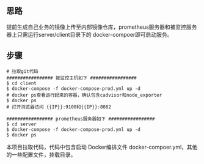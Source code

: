## 思路

提前生成自己业务的镜像上传至内部镜像仓库，prometheus服务器和被监控服务器上只需运行server/client目录下的 docker-compoer即可启动服务。

## 步骤

```
# 拉取git代码
################# 被监控主机如下 #################
$ cd client
$ docker-compose -f docker-compose-prod.yml up -d
# docker ps查看运行起来的容器，确认包含cadvisor和node_exporter
$ docker ps
# 打开浏览器访问 {{IP}}:9100和{{IP}}:8082

################# prometheus服务器如下 #################
$ cd server
$ docker-compose -f docker-compose-prod.yml up -d
$ docker ps
```

本项目拉取代码，代码中包含启动 Docker编排文件 docker-compoer.yml，其他的一些配置文件，挂载目录。

